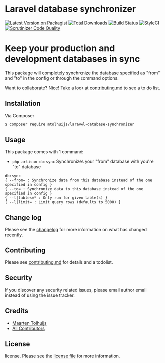 # Laravel database synchronizer
[![Latest Version on Packagist][ico-version]][link-packagist]
[![Total Downloads][ico-downloads]][link-downloads]
[![Build Status][ico-travis]][link-travis]
[![StyleCI][ico-styleci]][link-styleci]
[![Scrutinizer Code Quality][ico-scrutinizer]][link-scrutinizer]

# Keep your production and development databases in sync

This package will completely synchronize the database specified as "from" and "to" in the config or through the command options.

Want to collaborate? Nice! Take a look at [contributing.md](contributing.md) to see a to do list.

## Installation

Via Composer

``` bash
$ composer require mtolhuijs/laravel-database-synchronizer
```

## Usage

This package comes with 1 command: 

- `php artisan db:sync` Synchronizes your "from" database with you're "to" database
```
db:sync
{ --from= : Synchronize data from this database instead of the one specified in config }
{ --to= : Synchronize data to this database instead of the one specified in config }
{ --t|tables=* : Only run for given table(s) }
{ --l|limit= : Limit query rows (defaults to 5000) }
```

## Change log

Please see the [changelog](changelog.md) for more information on what has changed recently.

## Contributing

Please see [contributing.md](contributing.md) for details and a todolist.

## Security

If you discover any security related issues, please email author email instead of using the issue tracker.

## Credits

- [Maarten Tolhuijs][link-author]
- [All Contributors][link-contributors]

## License

license. Please see the [license file](license.md) for more information.

[ico-version]: https://img.shields.io/packagist/v/Mtolhuijs/laravel-database-synchronizer.svg?style=flat-square
[ico-downloads]: https://img.shields.io/packagist/dt/mtolhuijs/laravel-database-synchronizer.svg?style=flat-square
[ico-travis]: https://api.travis-ci.com/mtolhuys/laravel-database-synchronizer.svg?branch=master
[ico-styleci]: https://styleci.io/repos/177603107/shield
[ico-scrutinizer]: https://scrutinizer-ci.com/g/mtolhuys/laravel-database-synchronizer/badges/quality-score.png?b=master

[link-packagist]: https://packagist.org/packages/mtolhuijs/laravel-database-synchronizer
[link-downloads]: https://packagist.org/packages/mtolhuijs/laravel-database-synchronizer
[link-travis]: https://travis-ci.org/mtolhuijs/laravel-database-synchronizer
[link-styleci]: https://styleci.io/repos/177603107
[link-scrutinizer]: https://scrutinizer-ci.com/g/mtolhuys/laravel-database-synchronizer/?branch=master

[link-author]: https://github.com/mtolhuys
[link-contributors]: ../../contributors
